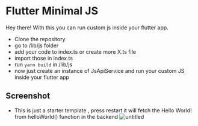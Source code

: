 # Flutter Minimal JS
Hey there! With this you can run custom js inside your flutter app. 
- Clone the repository
- go to /lib/js folder
- add your code to index.ts or create more X.ts file
- import those in index.ts
- run ``` yarn build ``` in /lib/js
- now just create an instance of JsApiService and run your custom JS inside your flutter app

## Screenshot
- This is just a starter template , press restart it will fetch the Hello World! from helloWorld() function in the backend
![untitled](https://user-images.githubusercontent.com/62092256/230760675-834886a6-0537-439d-a391-b35cfb3ab92a.gif)
